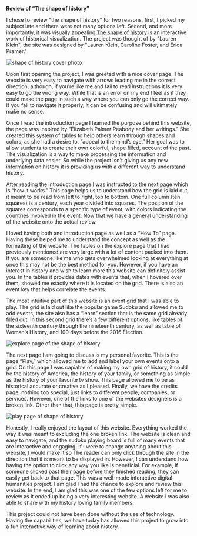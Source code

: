 **Review of “The shape of history”**


I chose to review "the shape of history" for two reasons, first, I picked my subject late and there were not many options left. Second, and more importantly, it was visually appealing.[The shape of history](http://shapeofhistory.net/) is an interactive work of historical visualization. The project was thought of by "Lauren Klein", the site was designed by "Lauren Klein, Caroline Foster, and Erica Pramer." 

![shape of history cover photo](https://AnnabelleBlasiol.github.io/annabellesDH350/Images/shapeofhistorycoverpage.png)

Upon first opening the project, I was greeted with a nice cover page. The website is very easy to navigate with arrows leading me in the correct direction, although, if you’re like me and fail to read instructions it is very easy to go the wrong way. While that is an error on my end I feel as if they could make the page in such a way where you can only go the correct way. If you fail to navigate it properly, it can be confusing and will ultimately make no sense.

Once I read the introduction page I learned the purpose behind this website, the page was inspired by “Elizabeth Palmer Peabody and her writings.” She created this system of tables to help others learn through shapes and colors, as she had a desire to, “appeal to the mind’s eye.” Her goal was to allow students to create their own colorful, shape filled, account of the past. The visualization is a way to make processing the information and underlying data easier. So while the project isn't giving us any new information on history it is providing us with a different way to understand history. 

After reading the introduction page I was instructed to the next page which is “how it works.” This page helps us to understand how the grid is laid out, it meant to be read from left to right, top to bottom. One full column (ten squares) is a century, each year divided into squares. The position of the squares corresponds to a specific type of event, with colors indicating the countries involved in the event. Now that we have a general understanding of the website onto the actual review.

I loved having both and introduction page as well as a “How To” page. Having these helped me to understand the concept as well as the formatting of the website. The tables on the explore page that I had previously mentioned are very large with a lot of content packed into them. If you are someone like me who gets overwhelmed looking at everything at once this may not be the best method for you. However, if you have an interest in history and wish to learn more this website can definitely assist you. In the tables it provides dates with events that, when I hovered over them, showed me exactly where it is located on the grid. There is also an event key that helps correlate the events. 

The most intuitive part of this website is an event grid that I was able to play. The grid is laid out like the popular game Sudoku and allowed me to add events, the site also has a “learn” section that is the same grid already filled out. In this second grid there’s a few different options, like tables of the sixteenth century through the nineteenth century, as well as table of Woman’s History, and 100 days before the 2016 Election. 

![explore page of the shape of history](https://AnnabelleBlasiol.github.io/annabellesDH350/Images/explorepage.jpg)

The next page I am going to discuss is my personal favorite. This is the page “Play,” which allowed me to add and label your own events onto a grid. On this page I was capiable of making my own grid of history, it could be the history of America, the history of your family, or something as simple as the history of your favorite tv show. This page allowed me to be as historical accurate or creative as I pleased. 
Finally, we have the credits page, nothing too special, just links to different people, companies, or services. However, one of the links to one of the websites designers is a broken link. Other than that, this page is pretty simple. 

![play page of shape of history](https://AnnabelleBlasiol.github.io/annabellesDH350/Images/playpage.jpg)

Honestly, I really enjoyed the layout of this website. Everything worked the way it was meant to excluding the one broken link. The website is clean and easy to navigate, and the sudoku playing board is full of many events that are interactive and engaging. If I were to change anything about this website, I would make it so The reader can only click through the site in the direction that it is meant to be displayed in. However, I can understand how having the option to click any way you like is beneficial. For example, if someone clicked past their page before they finished reading, they can easily get back to that page. This was a well-made interactive digital humanities project. I am glad I had the chance to explore and review this website. In the end, I am glad this was one of the few options left for me to review as it ended up being a very interesting website. A website I was also able to share with my history loving family members. 

This project could not have been done without the use of technology. Having the capabilities, we have today has allowed this project to grow into a fun interactive way of learning about history.
